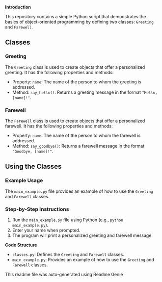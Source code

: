
**Introduction**

This repository contains a simple Python script that demonstrates the basics of object-oriented programming by defining two classes: `Greeting` and `Farewell`.

**Classes**
--------

### Greeting

The `Greeting` class is used to create objects that offer a personalized greeting. It has the following properties and methods:
* Property: `name`: The name of the person to whom the greeting is addressed.
* Method: `say_hello()`: Returns a greeting message in the format `"Hello, [name]!"`.

### Farewell

The `Farewell` class is used to create objects that offer a personalized farewell. It has the following properties and methods:
* Property: `name`: The name of the person to whom the farewell is addressed.
* Method: `say_goodbye()`: Returns a farewell message in the format `"Goodbye, [name]!"`.

**Using the Classes**
-------------------

### Example Usage

The `main_example.py` file provides an example of how to use the `Greeting` and `Farewell` classes.

### Step-by-Step Instructions
1. Run the `main_example.py` file using Python (e.g., `python main_example.py`).
2. Enter your name when prompted.
3. The program will print a personalized greeting and farewell message.

**Code Structure**

* `classes.py`: Defines the `Greeting` and `Farewell` classes.
* `main_example.py`: Provides an example of how to use the `Greeting` and `Farewell` classes.

This readme file was auto-generated using Readme Genie